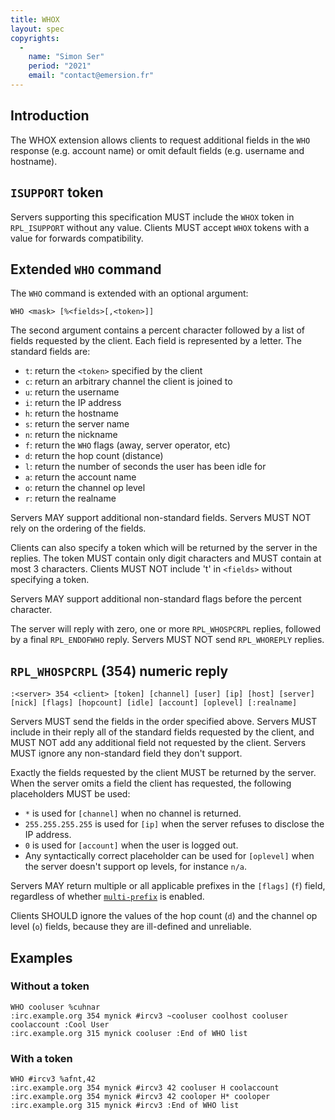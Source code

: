 ```yaml
---
title: WHOX
layout: spec
copyrights:
  -
    name: "Simon Ser"
    period: "2021"
    email: "contact@emersion.fr"
---
```


## Introduction

The WHOX extension allows clients to request additional fields in the `WHO`
response (e.g. account name) or omit default fields (e.g. username and
hostname).

## `ISUPPORT` token

Servers supporting this specification MUST include the `WHOX` token in
`RPL_ISUPPORT` without any value. Clients MUST accept `WHOX` tokens with a
value for forwards compatibility.

## Extended `WHO` command

The `WHO` command is extended with an optional argument:

    WHO <mask> [%<fields>[,<token>]]

The second argument contains a percent character followed by a list of fields
requested by the client. Each field is represented by a letter. The standard
fields are:

- `t`: return the `<token>` specified by the client
- `c`: return an arbitrary channel the client is joined to
- `u`: return the username
- `i`: return the IP address
- `h`: return the hostname
- `s`: return the server name
- `n`: return the nickname
- `f`: return the `WHO` flags (away, server operator, etc)
- `d`: return the hop count (distance)
- `l`: return the number of seconds the user has been idle for
- `a`: return the account name
- `o`: return the channel op level
- `r`: return the realname

Servers MAY support additional non-standard fields. Servers MUST NOT rely on
the ordering of the fields.

Clients can also specify a token which will be returned by the server in the
replies. The token MUST contain only digit characters and MUST contain at most
3 characters. Clients MUST NOT include 't' in `<fields>` without specifying a
token.

Servers MAY support additional non-standard flags before the percent character.

The server will reply with zero, one or more `RPL_WHOSPCRPL` replies, followed
by a final `RPL_ENDOFWHO` reply. Servers MUST NOT send `RPL_WHOREPLY` replies.

## `RPL_WHOSPCRPL` (354) numeric reply

    :<server> 354 <client> [token] [channel] [user] [ip] [host] [server] [nick] [flags] [hopcount] [idle] [account] [oplevel] [:realname]

Servers MUST send the fields in the order specified above. Servers MUST include
in their reply all of the standard fields requested by the client, and MUST NOT
add any additional field not requested by the client. Servers MUST ignore any
non-standard field they don't support.

Exactly the fields requested by the client MUST be returned by the server. When
the server omits a field the client has requested, the following placeholders
MUST be used:

- `*` is used for `[channel]` when no channel is returned.
- `255.255.255.255` is used for `[ip]` when the server refuses to disclose the
  IP address.
- `0` is used for `[account]` when the user is logged out.
- Any syntactically correct placeholder can be used for `[oplevel]` when the
  server doesn't support op levels, for instance `n/a`.

Servers MAY return multiple or all applicable prefixes in the `[flags]` (`f`)
field, regardless of whether [`multi-prefix`](multi-prefix.html) is enabled.

Clients SHOULD ignore the values of the hop count (`d`) and the channel op
level (`o`) fields, because they are ill-defined and unreliable.

## Examples

### Without a token

    WHO cooluser %cuhnar
    :irc.example.org 354 mynick #ircv3 ~cooluser coolhost cooluser coolaccount :Cool User
    :irc.example.org 315 mynick cooluser :End of WHO list

### With a token

    WHO #ircv3 %afnt,42
    :irc.example.org 354 mynick #ircv3 42 cooluser H coolaccount
    :irc.example.org 354 mynick #ircv3 42 cooloper H* cooloper
    :irc.example.org 315 mynick #ircv3 :End of WHO list
